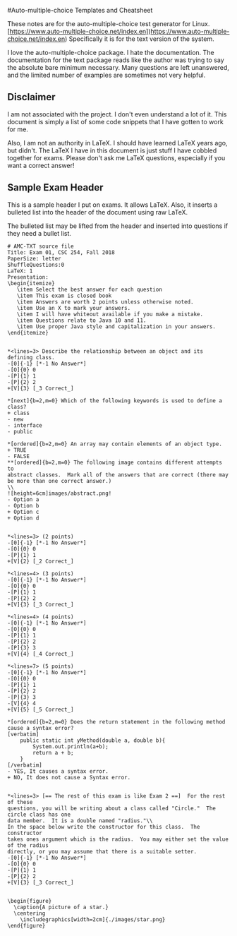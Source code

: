 #Auto-multiple-choice Templates and Cheatsheet

These notes are for the auto-multiple-choice test generator for Linux.  [https://www.auto-multiple-choice.net/index.en])https://www.auto-multiple-choice.net/index.en) Specifically it is for the text version of the system.

I love the auto-multiple-choice package.  I hate the documentation.  The documentation for the text package reads like the author was trying to say the absolute bare minimum necessary.  Many questions are left unanswered, and the limited number of examples are sometimes not very helpful.   

## Disclaimer

I am not associated with the project.  I don't even understand a lot of it.  This document is simply a list of some code snippets that I have gotten to work for me.

Also, I am not an authority in LaTeX.  I should have learned LaTeX years ago, but didn't.  The LaTeX I have in this document is just stuff I have cobbled together for exams.  Please don't ask me LaTeX questions, especially if you want a correct answer!

## Sample Exam Header

This is a sample header I put on exams.  It allows LaTeX.  Also, it inserts a bulleted list into the header of the document using raw LaTeX.

The bulleted list may be lifted from the header and inserted into questions if they need a bullet list.

```text
# AMC-TXT source file
Title: Exam 01, CSC 254, Fall 2018
PaperSize: letter
ShuffleQuestions:0
LaTeX: 1
Presentation: 
\begin{itemize}
   \item Select the best answer for each question
   \item This exam is closed book
   \item Answers are worth 2 points unless otherwise noted.
   \item Use an X to mark your answers.  
   \item I will have whiteout available if you make a mistake.
   \item Questions relate to Java 10 and 11. 
   \item Use proper Java style and capitalization in your answers.
\end{itemize}


*<lines=3> Describe the relationship between an object and its defining class.
-[0]{-1} [*-1 No Answer*]
-[O]{0} 0
-[P]{1} 1
-[P]{2} 2
+[V]{3} [_3 Correct_]

*[next]{b=2,m=0} Which of the following keywords is used to define a class?
+ class
- new
- interface
- public
 
*[ordered]{b=2,m=0} An array may contain elements of an object type.
+ TRUE 
- FALSE 
**[ordered]{b=2,m=0} The following image contains different attempts to
abstract classes.  Mark all of the answers that are correct (there may be more than one correct answer.) 
\\
![height=6cm]images/abstract.png!
- Option a
- Option b
+ Option c
+ Option d


*<lines=3> (2 points)
-[0]{-1} [*-1 No Answer*]
-[O]{0} 0
-[P]{1} 1
+[V]{2} [_2 Correct_]

*<lines=4> (3 points)
-[0]{-1} [*-1 No Answer*]
-[O]{0} 0
-[P]{1} 1
-[P]{2} 2
+[V]{3} [_3 Correct_]

*<lines=4> (4 points)
-[0]{-1} [*-1 No Answer*]
-[O]{0} 0
-[P]{1} 1
-[P]{2} 2
-[P]{3} 3
+[V]{4} [_4 Correct_]

*<lines=7> (5 points)
-[0]{-1} [*-1 No Answer*]
-[O]{0} 0
-[P]{1} 1
-[P]{2} 2
-[P]{3} 3
-[V]{4} 4
+[V]{5} [_5 Correct_]

*[ordered]{b=2,m=0} Does the return statement in the following method cause a syntax error?
[verbatim]
    public static int yMethod(double a, double b){
        System.out.println(a+b);
        return a + b;
    }
[/verbatim]
- YES, It causes a syntax error.
+ NO, It does not cause a Syntax error.


*<lines=3> [== The rest of this exam is like Exam 2 ==]  For the rest of these
questions, you will be writing about a class called "Circle."  The circle class has one
data member.  It is a double named "radius."\\
In the space below write the constructor for this class.  The constructor
takes ones argument which is the radius.  You may either set the value of the radius
directly, or you may assume that there is a suitable setter.
-[0]{-1} [*-1 No Answer*]
-[O]{0} 0
-[P]{1} 1
-[P]{2} 2
+[V]{3} [_3 Correct_]


\begin{figure}
  \caption{A picture of a star.}
  \centering
    \includegraphics[width=2cm]{./images/star.png}
\end{figure}

```